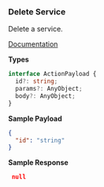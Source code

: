 ### Delete Service

Delete a service.

[Documentation](https://developer.sage.com/accounting/reference/invoicing-sales/#tag/Services/operation/deleteServicesKey)

**Types**
```ts
interface ActionPayload {
  id?: string;
  params?: AnyObject;
  body?: AnyObject;
}
```

**Sample Payload**
```json
{
  "id": "string"
}
```

**Sample Response**
```json
 null
```
